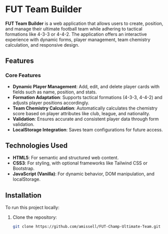 # FUT Team Builder

**FUT Team Builder** is a web application that allows users to create, position, and manage their ultimate football team while adhering to tactical formations like 4-3-3 or 4-4-2. The application offers an interactive experience with dynamic forms, player management, team chemistry calculation, and responsive design.

## Features

### Core Features
- **Dynamic Player Management**: Add, edit, and delete player cards with fields such as name, position, and stats.
- **Formation Adaptation**: Supports tactical formations (4-3-3, 4-4-2) and adjusts player positions accordingly.
- **Team Chemistry Calculation**: Automatically calculates the chemistry score based on player attributes like club, league, and nationality.
- **Validation**: Ensures accurate and consistent player data through form validation.
- **LocalStorage Integration**: Saves team configurations for future access.

## Technologies Used
- **HTML5**: For semantic and structured web content.
- **CSS3**: For styling, with optional frameworks like Tailwind CSS or Bootstrap.
- **JavaScript (Vanilla)**: For dynamic behavior, DOM manipulation, and localStorage.

## Installation

To run this project locally:

1. Clone the repository:
   ```bash
   git clone https://github.com/amissell/FUT-Champ-Ultimate-Team.git
